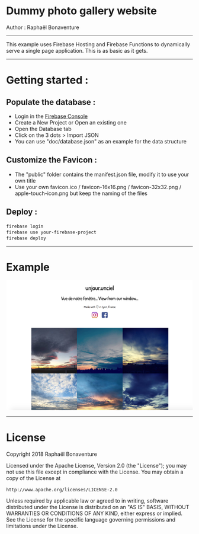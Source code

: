 Dummy photo gallery website
===

Author : Raphaël Bonaventure

------------

This example uses Firebase Hosting and Firebase Functions to dynamically serve a single page application. This is as basic as it gets.

------------

# Getting started :

## Populate the database :
- Login in the [Firebase Console](https://console.firebase.google.com)
- Create a New Project or Open an existing one
- Open the Database tab
- Click on the 3 dots > Import JSON
- You can use "doc/database.json" as an example for the data structure

## Customize the Favicon :
- The "public" folder contains the manifest.json file, modify it to use your own title
- Use your own favicon.ico / favicon-16x16.png / favicon-32x32.png / apple-touch-icon.png but keep the naming of the files

## Deploy :
```
firebase login
firebase use your-firebase-project
firebase deploy
```

------------

# Example
![Sample](./doc/screenshot.png)

------------

# License

Copyright 2018 Raphaël Bonaventure

Licensed under the Apache License, Version 2.0 (the "License");
you may not use this file except in compliance with the License.
You may obtain a copy of the License at

    http://www.apache.org/licenses/LICENSE-2.0

Unless required by applicable law or agreed to in writing, software
distributed under the License is distributed on an "AS IS" BASIS,
WITHOUT WARRANTIES OR CONDITIONS OF ANY KIND, either express or implied.
See the License for the specific language governing permissions and
limitations under the License.